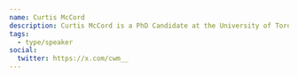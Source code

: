 ```yaml
---
name: Curtis McCord
description: Curtis McCord is a PhD Candidate at the University of Toronto's Faculty of Information, where his research examines public engagement processes and technology development. To do this, Curtis takes an interdisciplinary approach that blends methods and frameworks from Systems Thinking, Science and Technology Studies, Political Communications, and Human-Computer Interaction. Past projects have included a deconstruction of Budget Talks, Ontario's digital pre-budgetary consultation, an examination of Sidewalk Toronto's engagement methods and project scope, as well as collaborations on critical approaches to requirements engineering. Curtis has been attending Civic Tech Toronto since 2015, and for the last year, has been volunteering at CTTO as part of his dissertation research.
tags:
  - type/speaker
social:
  twitter: https://x.com/cwm__
---
```


